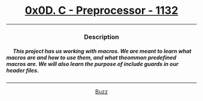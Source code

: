 # [<center>0x0D. C - Preprocessor - 1132</center>](https://intranet.hbtn.io/projects/1132#quiz-completed)
 ---
 ### <center>Description</center> 
 ##### &emsp; This project has us working with macros. We are meant to learn what macros are and how to use them, and what theommon predefined macros are. We will also learn the purpose of include guards in our header files.
 ---
 [<center>Buzz</center>](github.com/conkobar)
